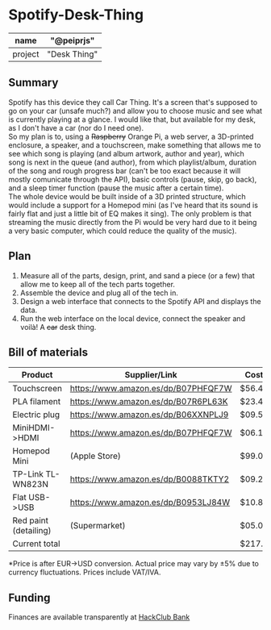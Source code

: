 # Spotify-Desk-Thing


|name| "@peiprjs"
|---|----
|project| "Desk Thing"

## Summary

Spotify has this device they call Car Thing. It's a screen that's supposed to go on your car (unsafe much?) and allow you to choose music and see what is currently playing at a glance. I would like that, but available for my desk, as I don't have a car (nor do I need one).\
So my plan is to, using a ~~Raspberry~~ Orange Pi, a web server, a 3D-printed enclosure, a speaker, and a touchscreen, make something that allows me to see which song is playing (and album artwork, author and year), which song is next in the queue (and author), from which playlist/album, duration of the song and rough progress bar (can't be too exact because it will mostly comunicate through the API), basic controls (pause, skip, go back), and a sleep timer function (pause the music after a certain time).\
The whole device would be built inside of a 3D printed structure, which would include a support for a Homepod mini (as I've heard that its sound is fairly flat and just a little bit of EQ makes it sing). The only problem is that streaming the music directly from the Pi would be very hard due to it being a very basic computer, which could reduce the quality of the music).

## Plan

1. Measure all of the parts, design, print, and sand a piece (or a few) that allow me to keep all of the tech parts together.
2. Assemble the device and plug all of the tech in.
3. Design a web interface that connects to the Spotify API and displays the data.
4. Run the web interface on the local device, connect the speaker and voilà! A ~~car~~ desk thing.

## Bill of materials

| Product          | Supplier/Link                       | Cost*   |
| ---------------  | ----------------------------------  | ------  |
| Touchscreen      | https://www.amazon.es/dp/B07PHFQF7W | $56.43  |
| PLA filament     | https://www.amazon.es/dp/B07R6PL63K | $23.42  |
| Electric plug    | https://www.amazon.es/dp/B06XXNPLJ9 | $09.56  |
| MiniHDMI->HDMI   | https://www.amazon.es/dp/B07PHFQF7W | $06.10  |
| Homepod Mini     | (Apple Store)                       | $99.00  |
| TP-Link TL-WN823N    | https://www.amazon.es/dp/B0088TKTY2 | $09.25  |
| Flat USB->USB        | https://www.amazon.es/dp/B0953LJ84W | $10.80  |
| Red paint (detailing)| (Supermarket)                       | $05.00  |
| Current total        |                                     | $217.06 |


*Price is after EUR->USD conversion. Actual price may vary by ±5% due to currency fluctuations. Prices include VAT/IVA.

## Funding
Finances are available transparently at [HackClub Bank](bank.hackclub.com/spotify-desk-thing)

